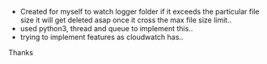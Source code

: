 - Created for myself to watch logger folder if it exceeds the particular file size it will get deleted asap once it cross the max file size limit..
- used python3, thread and queue to implement this..
- trying to implement features as cloudwatch has..


Thanks
